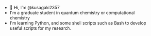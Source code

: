 - 👋 Hi, I’m @kusagaki2357
- I'm a graduate student in quantum chemistry or computational chemistry 
- I'm learning Python, and some shell scripts such as Bash to develop useful scripts for my research.

<!---
kusagaki2357/kusagaki2357 is a ✨ special ✨ repository because its `README.md` (this file) appears on your GitHub profile.
You can click the Preview link to take a look at your changes.
--->
